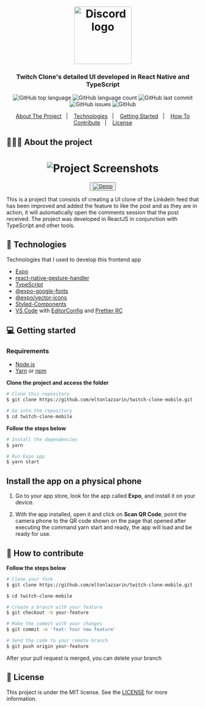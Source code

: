 <h1 align="center">
	<img alt="Discord logo" src="https://github.com/eltonlazzarin/linkedin-clone/blob/master/screenshots/linkedin.svg" height="150px" width="150px" />
</h1>

<h3 align="center">
  Twitch Clone's detailed UI developed in React Native and TypeScript
</h3>

<p align="center">
  <img alt="GitHub top language" src="https://img.shields.io/github/languages/top/eltonlazzarin/twitch-clone-mobile">

  <img alt="GitHub language count" src="https://img.shields.io/github/languages/count/eltonlazzarin/twitch-clone-mobile">

  <img alt="GitHub last commit" src="https://img.shields.io/github/last-commit/eltonlazzarin/twitch-clone-mobile">

  <img alt="GitHub issues" src="https://img.shields.io/github/issues/eltonlazzarin/twitch-clone-mobile">

  <img alt="GitHub" src="https://img.shields.io/github/license/eltonlazzarin/twitch-clone-mobile">
</p>

<p align="center">
  <a href="#-about-the-project">About The Project</a>&nbsp;&nbsp;&nbsp;|&nbsp;&nbsp;&nbsp;
  <a href="#-technologies">Technologies</a>&nbsp;&nbsp;&nbsp;|&nbsp;&nbsp;&nbsp;
  <a href="#-getting-started">Getting Started</a>&nbsp;&nbsp;&nbsp;|&nbsp;&nbsp;&nbsp;
  <a href="#-how-to-contribute">How To Contribute</a>&nbsp;&nbsp;&nbsp;|&nbsp;&nbsp;&nbsp;
  <a href="#-license">License</a>
</p>

## 👨🏻‍💻 About the project

<h1 align="center">
	<img alt="Project Screenshots" src="https://github.com/eltonlazzarin/twitch-clone-mobile/blob/master/screenshots/linkedin.gif" />
</h1>

<p align="center">
  <button><a href="https://twitch-clone-mobile-ui.netlify.app/"><img alt="Demo" src="https://github.com/eltonlazzarin/reactjs-rocketfy-app/blob/master/screenshot/demo.png" target="_blank"></img></a></button>

<p>This is a project that consists of creating a UI clone of the LinkdeIn feed that has been improved and added the feature to like the post and as they are in action, it will automatically open the comments session that the post received. The project was developed in ReactJS in conjunction with TypeScript and other tools.</p>

## 🚀 Technologies

Technologies that I used to develop this frontend app

- [Expo](https://expo.io/)
- [react-native-gesture-handler](https://docs.expo.io/versions/latest/sdk/gesture-handler/)
- [TypeScript](https://www.typescriptlang.org)
- [@expo-google-fonts](https://docs.expo.io/guides/using-custom-fonts)
- [@expo/vector-icons](https://docs.expo.io/guides/icons)
- [Styled-Components](https://styled-components.com)
- [VS Code](https://code.visualstudio.com) with [EditorConfig](https://marketplace.visualstudio.com/items?itemName=EditorConfig.EditorConfig) and [Prettier RC](https://github.com/prettier/prettier)

## 💻 Getting started

### Requirements

- [Node.js](https://nodejs.org/en/)
- [Yarn](https://classic.yarnpkg.com/) or [npm](https://www.npmjs.com/)

**Clone the project and access the folder**

```bash
# Clone this repository
$ git clone https://github.com/eltonlazzarin/twitch-clone-mobile.git

# Go into the repository
$ cd twitch-clone-mobile
```

**Follow the steps below**

```bash
# Install the dependencies
$ yarn

# Run Expo app
$ yarn start
```

## Install the app on a physical phone

1. Go to your app store, look for the app called <strong>Expo</strong>, and install it on your device.

2. With the app installed, open it and click on <strong>Scan QR Code</strong>, point the camera phone to the QR code shown on the page that opened after executing the command yarn start and ready, the app will load and be ready for use.

## 🤔 How to contribute

**Follow the steps below**

```bash
# Clone your fork
$ git clone https://github.com/eltonlazzarin/twitch-clone-mobile.git

$ cd twitch-clone-mobile

# Create a branch with your feature
$ git checkout -b your-feature

# Make the commit with your changes
$ git commit -m 'feat: Your new feature'

# Send the code to your remote branch
$ git push origin your-feature
```

After your pull request is merged, you can delete your branch

## 📝 License

This project is under the MIT license. See the [LICENSE](https://github.com/eltonlazzarin/twitch-clone-mobile/blob/master/LICENSE) for more information.
